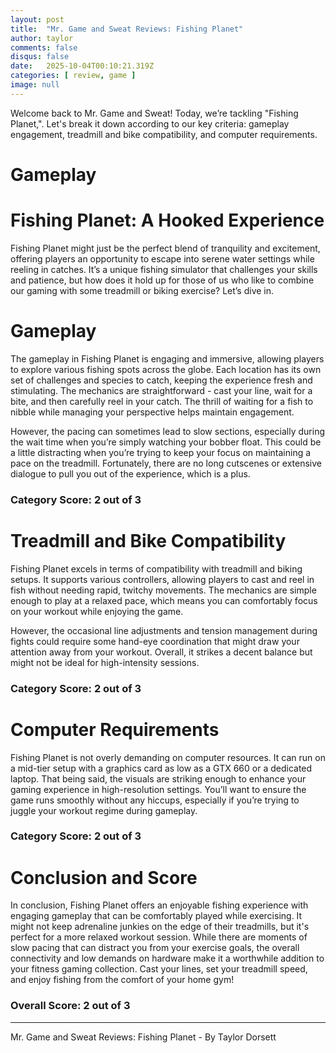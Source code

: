 ```yaml
---
layout: post
title:  "Mr. Game and Sweat Reviews: Fishing Planet"
author: taylor
comments: false
disqus: false
date:   2025-10-04T00:10:21.319Z
categories: [ review, game ]
image: null
---
```


Welcome back to Mr. Game and Sweat! Today, we’re tackling "Fishing Planet,". Let's break it down according to our key criteria: gameplay engagement, treadmill and bike compatibility, and computer requirements.

# Gameplay

# Fishing Planet: A Hooked Experience 

Fishing Planet might just be the perfect blend of tranquility and excitement, offering players an opportunity to escape into serene water settings while reeling in catches. It’s a unique fishing simulator that challenges your skills and patience, but how does it hold up for those of us who like to combine our gaming with some treadmill or biking exercise? Let’s dive in.

# Gameplay 

The gameplay in Fishing Planet is engaging and immersive, allowing players to explore various fishing spots across the globe. Each location has its own set of challenges and species to catch, keeping the experience fresh and stimulating. The mechanics are straightforward - cast your line, wait for a bite, and then carefully reel in your catch. The thrill of waiting for a fish to nibble while managing your perspective helps maintain engagement.

However, the pacing can sometimes lead to slow sections, especially during the wait time when you’re simply watching your bobber float. This could be a little distracting when you’re trying to keep your focus on maintaining a pace on the treadmill. Fortunately, there are no long cutscenes or extensive dialogue to pull you out of the experience, which is a plus.

### Category Score: 2 out of 3

# Treadmill and Bike Compatibility 

Fishing Planet excels in terms of compatibility with treadmill and biking setups. It supports various controllers, allowing players to cast and reel in fish without needing rapid, twitchy movements. The mechanics are simple enough to play at a relaxed pace, which means you can comfortably focus on your workout while enjoying the game. 

However, the occasional line adjustments and tension management during fights could require some hand-eye coordination that might draw your attention away from your workout. Overall, it strikes a decent balance but might not be ideal for high-intensity sessions.

### Category Score: 2 out of 3

# Computer Requirements 

Fishing Planet is not overly demanding on computer resources. It can run on a mid-tier setup with a graphics card as low as a GTX 660 or a dedicated laptop. That being said, the visuals are striking enough to enhance your gaming experience in high-resolution settings. You’ll want to ensure the game runs smoothly without any hiccups, especially if you’re trying to juggle your workout regime during gameplay. 

### Category Score: 2 out of 3

# Conclusion and Score 

In conclusion, Fishing Planet offers an enjoyable fishing experience with engaging gameplay that can be comfortably played while exercising. It might not keep adrenaline junkies on the edge of their treadmills, but it's perfect for a more relaxed workout session. While there are moments of slow pacing that can distract you from your exercise goals, the overall connectivity and low demands on hardware make it a worthwhile addition to your fitness gaming collection. Cast your lines, set your treadmill speed, and enjoy fishing from the comfort of your home gym!

### Overall Score: 2 out of 3

---

Mr. Game and Sweat Reviews: Fishing Planet - By Taylor Dorsett
